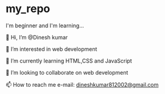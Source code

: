 # my_repo
I'm beginner and I'm learning...

👋 Hi, I’m @Dinesh kumar

👀 I’m interested in web development

🌱 I’m currently learning HTML,CSS and JavaScript

💞️ I’m looking to collaborate on web development

📫 How to reach me e-mail: dineshkumar812002@gmail.com
